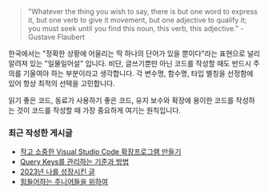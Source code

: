 >"Whatever the thing you wish to say, there is but one word to express it, but one verb to give it movement, but one adjective to qualify it; you must seek until you find this noun, this verb, this adjective.” - Gustave Flaubert

한국에서는 "정확한 상황에 어울리는 딱 하나의 단어가 있을 뿐이다"라는 표현으로 널리 알려져 있는 "일물일어설" 입니다. 비단, 글쓰기뿐만 아닌 코드를 작성할 때도 반드시 주의를 기울여야 하는 부분이라고 생각합니다. 각 변수명, 함수명, 타입 별칭을 선정함에 있어 항상 최적의 선택을 고민합니다.

읽기 좋은 코드, 동료가 사용하기 좋은 코드, 유지 보수와 확장에 용이한 코드를 작성하는 것이 코드를 작성할 때 가장 중요하게 여기는 원칙입니다.

### 최근 작성한 게시글
- [작고 소중한 Visual Studio Code 확장프로그램 만들기](https://velog.io/@bo-like-chicken/작고-소중한-Viusal-Studio-Code-확장프로그램-만들기)
- [Query Keys를 관리하는 기준과 방법](https://velog.io/@bo-like-chicken/Query-Keys를-관리하는-기준과-방법)
- [2023년 나를 성장시킨 글](https://velog.io/@bo-like-chicken/2023년-나를-성장시킨-글)
- [힘들어하는 주니어들을 위하여](https://velog.io/@bo-like-chicken/힘들어하는-주니어들을-위하여)
